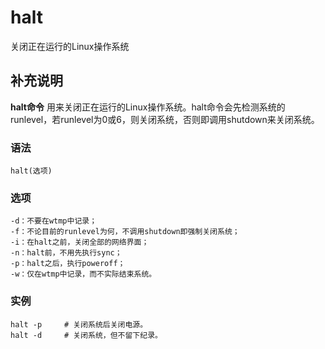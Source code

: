 halt
===

关闭正在运行的Linux操作系统

## 补充说明

**halt命令** 用来关闭正在运行的Linux操作系统。halt命令会先检测系统的runlevel，若runlevel为0或6，则关闭系统，否则即调用shutdown来关闭系统。

### 语法

```shell
halt(选项)
```

### 选项

```shell
-d：不要在wtmp中记录；
-f：不论目前的runlevel为何，不调用shutdown即强制关闭系统；
-i：在halt之前，关闭全部的网络界面；
-n：halt前，不用先执行sync；
-p：halt之后，执行poweroff；
-w：仅在wtmp中记录，而不实际结束系统。
```

### 实例

```shell
halt -p     # 关闭系统后关闭电源。
halt -d     # 关闭系统，但不留下纪录。
```


<!-- Linux命令行搜索引擎：https://jaywcjlove.github.io/linux-command/ -->